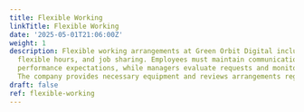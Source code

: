 ```yaml
---
title: Flexible Working
linkTitle: Flexible Working
date: '2025-05-01T21:06:00Z'
weight: 1
description: Flexible working arrangements at Green Orbit Digital include remote work,
  flexible hours, and job sharing. Employees must maintain communication and meet
  performance expectations, while managers evaluate requests and monitor productivity.
  The company provides necessary equipment and reviews arrangements regularly.
draft: false
ref: flexible-working
---
```


